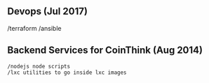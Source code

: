 ## Devops (Jul 2017)
/terraform
/ansible

## Backend Services for CoinThink (Aug 2014)

```
/nodejs node scripts
/lxc utilities to go inside lxc images
```

